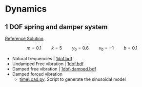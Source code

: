 
# Dynamics

## 1 DOF spring and damper system

[Reference Solution](https://galileoandeinstein.phys.virginia.edu/more_stuff/Applets/DampedDrivenOsc/dampdriv.html)

$$ 
\begin{equation}
m = 0.1 \quad\quad k = 5 \quad\quad y_0 = 0.6 \quad\quad v_0 = -1 \quad\quad b = 0.1
\end{equation}
$$

- Natural frequencies | [1dof.bdf](1dof/1dof.bdf) 
- Undamped Free vibration | [1dof.bdf](1dof/1dof-free.bdf) 
- Damped free vibration | [1dof-damped.bdf](1dof/1dof-damped.bdf) 
- Damped forced vibration 
    * [timeLoad.py](1dof/timeLoad.py): Script to generate the sinusoidal model
